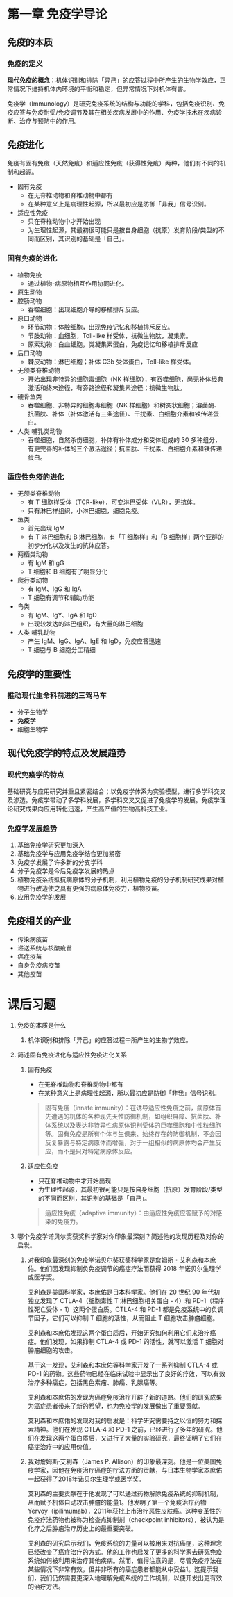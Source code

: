# 第一章 免疫学导论

## 免疫的本质

### 免疫的定义

**现代免疫的概念**：机体识别和排除「异己」的应答过程中所产生的生物学效应，正常情况下维持机体内环境的平衡和稳定，但异常情况下对机体有害。

免疫学（Immunology）是研究免疫系统的结构与功能的学科，包括免疫识别、免疫应答与免疫耐受/免疫调节及其在相关疾病发展中的作用、免疫学技术在疾病诊断、治疗与预防中的作用。

## 免疫进化

免疫有固有免疫（天然免疫）和适应性免疫（获得性免疫）两种，他们有不同的机制和起源。

+ 固有免疫
  + 在无脊椎动物和脊椎动物中都有
  + 在某种意义上是病理性起源，所以最初应是防御「非我」信号识别。
+ 适应性免疫
  + 只在脊椎动物中才开始出现
  + 为生理性起源，其最初很可能只是按自身细胞（抗原）发育阶段/类型的不同而区别，其识别的基础是「自己」。

### 固有免疫的进化

+ 植物免疫
  + 通过植物-病原物相互作用协同进化。
+ 原生动物
+ 腔肠动物
  + 吞噬细胞：出现细胞介导的移植排斥反应。
+ 原口动物
  + 环节动物：体腔细胞，出现免疫记忆和移植排斥反应。
  + 节肢动物：血细胞，Toll-like 样受体，抗微生物肽，凝集素。
  + 原索动物：白血细胞，类凝集素蛋白，免疫记忆和移植排斥反应
+ 后口动物
  + 棘皮动物：淋巴细胞；补体 C3b 受体蛋白，Toll-like 样受体。
+ 无颌类脊椎动物
  + 开始出现非特异的细胞毒细胞（NK 样细胞），有吞噬细胞，尚无补体经典激活和终末途径，有旁路途径和凝集素途径；抗微生物肽。
+ 硬骨鱼类
  + 吞噬细胞、非特异的细胞毒细胞（NK 样细胞）和树突状细胞；溶菌酶、抗菌肽、补体（补体激活有三条途径）、干扰素、白细胞介素和铁传递蛋白。
+ 人类 哺乳类动物
  + 吞噬细胞，自然杀伤细胞，补体有补体成分和受体组成的 30 多种组分，有更完善的补体的三个激活途径；抗菌肽、干扰素、白细胞介素和铁传递蛋白。

### 适应性免疫的进化

+ 无颌类脊椎动物
  + 有 T 细胞样受体（TCR-like），可变淋巴受体（VLR），无抗体。
  + 只有淋巴样组织，小淋巴细胞，细胞免疫。
+ 鱼类
  + 首先出现 IgM
  + 有 T 淋巴细胞和 B 淋巴细胞，有「T 细胞样」和「B 细胞样」两个亚群的初步分化以及发生的抗体应答。
+ 两栖类动物
  + 有 IgM 和IgG
  + T 细胞和 B 细胞有了明显分化
+ 爬行类动物
  + 有 IgM、IgG 和 IgA
  + T 细胞有调节和辅助功能
+ 鸟类
  + 有 IgM、IgY、IgA 和 IgD
  + 出现较发达的淋巴组织，有大量的淋巴细胞
+ 人类 哺乳动物
  + 产生 IgM、IgG、IgA、IgE 和 IgD，免疫应答迅速
  + T 细胞与 B 细胞分工精细

## 免疫学的重要性

### 推动现代生命科前进的三驾马车

+ 分子生物学
+ **免疫学**
+ 细胞生物学

## 现代免疫学的特点及发展趋势

### 现代免疫学的特点

基础研究与应用研究并重且紧密结合；以免疫学体系为实验模型，进行多学科交叉及渗透。免疫学带动了多学科发展，多学科交叉又促进了免疫学的发展。免疫学理论研究成果向应用转化迅速，产生高产值的生物高科技工业。

### 免疫学发展趋势

1. 基础免疫学研究更加深入
2. 基础免疫学与应用免疫学结合更加紧密
3. 免疫学发展了许多新的分支学科
4. 分子免疫学是今后免疫学发展的热点
5. 植物免疫系统抵抗病原体的分子机制，利用植物免疫的分子机制研究成果对植物进行改造使之具有更强的病原体免疫力，植物疫苗。
6. 应用免疫学的发展

## 免疫相关的产业

+ 传染病疫苗
+ 递送系统与核酸疫苗
+ 癌症疫苗
+ 自身免疫病疫苗
+ 其他疫苗

# 课后习题

1. 免疫的本质是什么

   1. 机体识别和排除「异己」的应答过程中所产生的生物学效应。

2. 简述固有免疫进化与适应性免疫进化关系

   1. 固有免疫
      + 在无脊椎动物和脊椎动物中都有
      + 在某种意义上是病理性起源，所以最初应是防御「非我」信号识别。

      > 固有免疫（innate immunity）：在诱导适应性免疫之前，病原体首先遭遇的机体的各种现先天性防御机制，如组织屏障、抗菌肽、补体系统以及表达非特异性病原体识别受体的巨噬细胞和中性粒细胞等。固有免疫是所有个体与生俱来、始终存在的防御机制，不会因反复暴露与特定病原体而增强，对于一组相似的病原体均会产生反应，而不是只对特定病原体反应。

   2. 适应性免疫
      + 只在脊椎动物中才开始出现
      + 为生理性起源，其最初很可能只是按自身细胞（抗原）发育阶段/类型的不同而区别，其识别的基础是「自己」。

      > 适应性免疫（adaptive immunity）：由适应性免疫应答赋予的对感染的免疫力。

3. 哪个免疫学诺贝尔奖获奖科学家对你印象最深刻？简述他的发现历程及对你的启发。

   1. 
      对我印象最深刻的免疫学诺贝尔奖获奖科学家是詹姆斯・艾利森和本庶佑。他们因发现抑制负免疫调节的癌症疗法而获得 2018 年诺贝尔生理学或医学奖。

      艾利森是美国科学家，本庶佑是日本科学家。他们在 20 世纪 90 年代初独立发现了 CTLA-4（细胞毒性 T 淋巴细胞相关蛋白 - 4）和 PD-1（程序性死亡受体 - 1）这两个蛋白质。CTLA-4 和 PD-1 都是免疫系统中的负调节因子，它们可以抑制 T 细胞的活性，从而阻止 T 细胞攻击肿瘤细胞。

      艾利森和本庶佑发现这两个蛋白质后，开始研究如何利用它们来治疗癌症。他们发现，如果抑制 CTLA-4 或 PD-1 的活性，就可以激活 T 细胞对肿瘤细胞的攻击。

      基于这一发现，艾利森和本庶佑等科学家开发了一系列抑制 CTLA-4 或 PD-1 的药物。这些药物已经在临床试验中显示出了良好的疗效，可以有效治疗多种癌症，包括黑色素瘤、肺癌、乳腺癌等。

      艾利森和本庶佑的发现为癌症免疫治疗开辟了新的道路。他们的研究成果为癌症患者带来了新的希望，也为免疫学的发展做出了重要贡献。

      艾利森和本庶佑的发现对我的启发是：科学研究需要持之以恒的努力和探索精神。他们在发现 CTLA-4 和 PD-1 之前，已经进行了多年的研究。他们在发现这两个蛋白质后，又进行了大量的实验研究，最终证明了它们在癌症治疗中的应用价值。

   2. 我对詹姆斯·艾利森（James P. Allison）的印象最深刻。他是一位美国免疫学家，因他在免疫治疗癌症的疗法方面的贡献，与日本生物学家本庶佑一起获得了2018年诺贝尔生理学或医学奖。

      艾利森的主要贡献在于他发现了可以通过药物解除免疫系统的抑制机制，从而赋予机体自动攻击肿瘤的能量1。他发明了第一个免疫治疗药物Yervoy（ipilimumab），2011年获批上市治疗恶性皮肤癌。这种变革性的免疫疗法药物也被称为检查点抑制剂（checkpoint inhibitors），被认为是化疗之后肿瘤治疗历史上的最重要突破。

      艾利森的研究启示我们，免疫系统的力量可以被用来对抗癌症，这种理念已经改变了癌症治疗的方式。他的工作也启发了更多的科学家去研究免疫系统如何被利用来治疗其他疾病。然而，值得注意的是，尽管免疫疗法在某些情况下非常有效，但并非所有的癌症患者都能从中受益1。这提示我们，我们仍然需要更深入地理解免疫系统的工作机制，以便开发出更有效的治疗方法。

